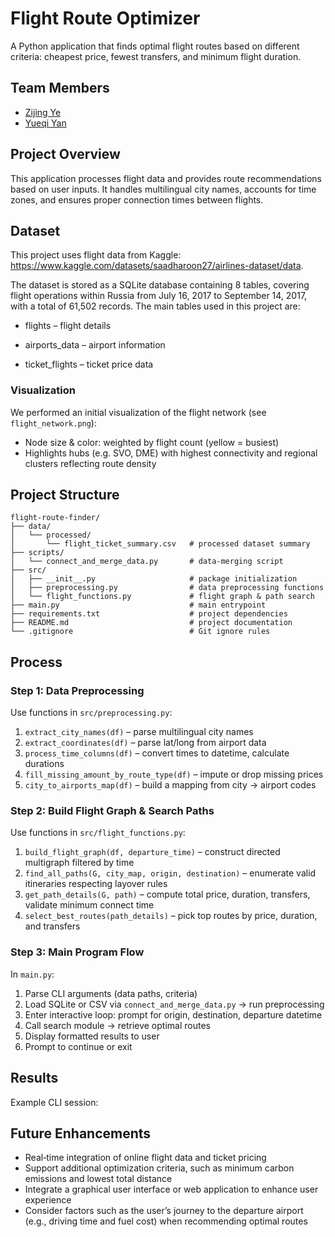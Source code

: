 # Flight Route Optimizer
A Python application that finds optimal flight routes based on different criteria: cheapest price, fewest transfers, and minimum flight duration.
## Team Members
- [Zijing Ye](https://github.com/Yeahzz929)   
- [Yueqi Yan](https://github.com/YueqiYan307)   
## Project Overview
This application processes flight data and provides route recommendations based on user inputs. It handles multilingual city names, accounts for time zones, and ensures proper connection times between flights.
## Dataset
This project uses flight data from Kaggle: https://www.kaggle.com/datasets/saadharoon27/airlines-dataset/data. 

The dataset is stored as a SQLite database containing 8 tables, covering flight operations within Russia from July 16, 2017 to September 14, 2017, with a total of 61,502 records. The main tables used in this project are:

- flights – flight details

- airports_data – airport information

- ticket_flights – ticket price data
### Visualization
We performed an initial visualization of the flight network (see `flight_network.png`):  
- Node size & color: weighted by flight count (yellow = busiest)   
- Highlights hubs (e.g. SVO, DME) with highest connectivity and regional clusters reflecting route density

## Project Structure

```text
flight-route-finder/
├── data/
│   └── processed/
│       └── flight_ticket_summary.csv   # processed dataset summary
├── scripts/
│   └── connect_and_merge_data.py       # data‑merging script
├── src/
│   ├── __init__.py                     # package initialization
│   ├── preprocessing.py                # data preprocessing functions
│   └── flight_functions.py             # flight graph & path search
├── main.py                             # main entrypoint
├── requirements.txt                    # project dependencies
├── README.md                           # project documentation
└── .gitignore                          # Git ignore rules
```

## Process

### Step 1: Data Preprocessing
Use functions in `src/preprocessing.py`:  
1. `extract_city_names(df)` – parse multilingual city names  
2. `extract_coordinates(df)` – parse lat/long from airport data  
3. `process_time_columns(df)` – convert times to datetime, calculate durations  
4. `fill_missing_amount_by_route_type(df)` – impute or drop missing prices  
5. `city_to_airports_map(df)` – build a mapping from city → airport codes  

### Step 2: Build Flight Graph & Search Paths
Use functions in `src/flight_functions.py`:  
1. `build_flight_graph(df, departure_time)` – construct directed multigraph filtered by time  
2. `find_all_paths(G, city_map, origin, destination)` – enumerate valid itineraries respecting layover rules  
3. `get_path_details(G, path)` – compute total price, duration, transfers, validate minimum connect time  
4. `select_best_routes(path_details)` – pick top routes by price, duration, and transfers  

### Step 3: Main Program Flow
In `main.py`:  
1. Parse CLI arguments (data paths, criteria)  
2. Load SQLite or CSV via `connect_and_merge_data.py` → run preprocessing  
3. Enter interactive loop: prompt for origin, destination, departure datetime  
4. Call search module → retrieve optimal routes  
5. Display formatted results to user  
6. Prompt to continue or exit  

## Results
Example CLI session:


## Future Enhancements
- Real‑time integration of online flight data and ticket pricing  
- Support additional optimization criteria, such as minimum carbon emissions and lowest total distance  
- Integrate a graphical user interface or web application to enhance user experience  
- Consider factors such as the user’s journey to the departure airport (e.g., driving time and fuel cost) when recommending optimal routes  
  
